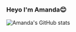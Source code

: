### Heyo I'm Amanda😊

<!--
**amandayufeng/amandayufeng** is a ✨ _special_ ✨ repository because its `README.md` (this file) appears on your GitHub profile.

Here are some ideas to get you started:

- 🔭 I’m currently working on ...
- 🌱 I’m currently learning ...
- 👯 I’m looking to collaborate on ...
- 🤔 I’m looking for help with ...
- 💬 Ask me about ...
- 📫 How to reach me: ...
- 😄 Pronouns: ...
- ⚡ Fun fact: ...
-->
![Amanda's GitHub stats](https://github-readme-stats.vercel.app/api?username=amandayufeng&show_icons=true&theme=material-palenight)

